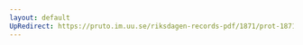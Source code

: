 ```yaml
---
layout: default
UpRedirect: https://pruto.im.uu.se/riksdagen-records-pdf/1871/prot-1871--ak--126.pdf
---
```

